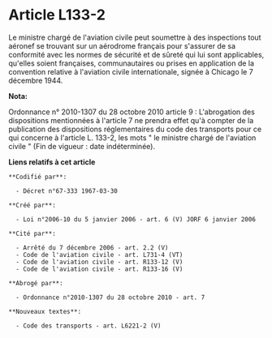 # Article L133-2

Le ministre chargé de l'aviation civile peut soumettre à des inspections tout aéronef se trouvant sur un aérodrome français
pour s'assurer de sa conformité avec les normes de sécurité et de sûreté qui lui sont applicables, qu'elles soient
françaises, communautaires ou prises en application de la convention relative à l'aviation civile internationale, signée à
Chicago le 7 décembre 1944.

**Nota:**

Ordonnance n° 2010-1307 du 28 octobre 2010 article 9 : L'abrogation des dispositions mentionnées à l'article 7 ne prendra
effet qu'à compter de la publication des dispositions réglementaires du code des transports pour ce qui concerne à l'article
L. 133-2, les mots " le ministre chargé de l'aviation civile " (Fin de vigueur : date indéterminée).

**Liens relatifs à cet article**

	**Codifié par**:

	  - Décret n°67-333 1967-03-30

	**Créé par**:

	  - Loi n°2006-10 du 5 janvier 2006 - art. 6 (V) JORF 6 janvier 2006

	**Cité par**:

	  - Arrêté du 7 décembre 2006 - art. 2.2 (V)
	  - Code de l'aviation civile - art. L731-4 (VT)
	  - Code de l'aviation civile - art. R133-12 (V)
	  - Code de l'aviation civile - art. R133-16 (V)

	**Abrogé par**:

	  - Ordonnance n°2010-1307 du 28 octobre 2010 - art. 7

	**Nouveaux textes**:

	  - Code des transports - art. L6221-2 (V)

